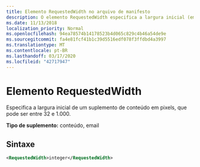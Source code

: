 ```yaml
---
title: Elemento RequestedWidth no arquivo de manifesto
description: O elemento RequestedWidth especifica a largura inicial (em pixels) de um suplemento de conteúdo.
ms.date: 11/13/2018
localization_priority: Normal
ms.openlocfilehash: 94ea78574b14178523b4d065c829c4b46a54de9e
ms.sourcegitcommit: fa4e81fcf41b1c39d5516edf078f3ffdbd4a3997
ms.translationtype: MT
ms.contentlocale: pt-BR
ms.lasthandoff: 03/17/2020
ms.locfileid: "42717947"
---
```

# <a name="requestedwidth-element"></a>Elemento RequestedWidth

Especifica a largura inicial de um suplemento de conteúdo em pixels, que pode ser entre 32 e 1.000.

**Tipo de suplemento:** conteúdo, email

## <a name="syntax"></a>Sintaxe

```XML
<RequestedWidth>integer</RequestedWidth>
```

